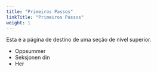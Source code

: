 ```yaml
---
title: "Primeiros Passos"
linkTitle: "Primeiros Passos"
weight: 1
---
```


Esta é a página de destino de uma seção de nível superior.

* Oppsummer
* Seksjonen din
* Her
